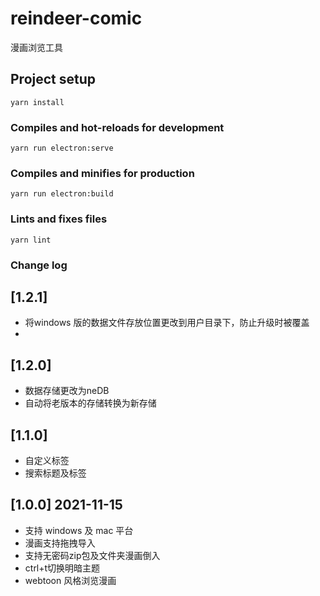 # reindeer-comic

漫画浏览工具


## Project setup
```
yarn install
```

### Compiles and hot-reloads for development
```
yarn run electron:serve
```

### Compiles and minifies for production
```
yarn run electron:build
```

### Lints and fixes files
```
yarn lint
```
### Change log

## [1.2.1]
- 将windows 版的数据文件存放位置更改到用户目录下，防止升级时被覆盖
- 
## [1.2.0]
- 数据存储更改为neDB
- 自动将老版本的存储转换为新存储

## [1.1.0]
- 自定义标签
- 搜索标题及标签

## [1.0.0] 2021-11-15
- 支持 windows 及 mac 平台
- 漫画支持拖拽导入
- 支持无密码zip包及文件夹漫画倒入
- ctrl+t切换明暗主题
- webtoon 风格浏览漫画
